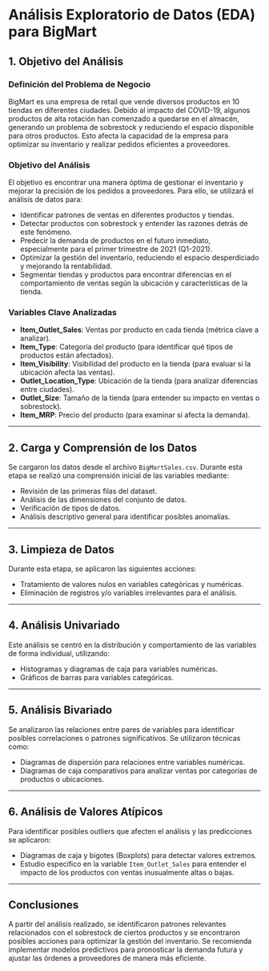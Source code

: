 # Análisis Exploratorio de Datos (EDA) para BigMart

## 1. Objetivo del Análisis

### Definición del Problema de Negocio
BigMart es una empresa de retail que vende diversos productos en 10 tiendas en diferentes ciudades. Debido al impacto del COVID-19, algunos productos de alta rotación han comenzado a quedarse en el almacén, generando un problema de sobrestock y reduciendo el espacio disponible para otros productos. Esto afecta la capacidad de la empresa para optimizar su inventario y realizar pedidos eficientes a proveedores.

### Objetivo del Análisis
El objetivo es encontrar una manera óptima de gestionar el inventario y mejorar la precisión de los pedidos a proveedores. Para ello, se utilizará el análisis de datos para:

- Identificar patrones de ventas en diferentes productos y tiendas.
- Detectar productos con sobrestock y entender las razones detrás de este fenómeno.
- Predecir la demanda de productos en el futuro inmediato, especialmente para el primer trimestre de 2021 (Q1-2021).
- Optimizar la gestión del inventario, reduciendo el espacio desperdiciado y mejorando la rentabilidad.
- Segmentar tiendas y productos para encontrar diferencias en el comportamiento de ventas según la ubicación y características de la tienda.

### Variables Clave Analizadas
- **Item_Outlet_Sales**: Ventas por producto en cada tienda (métrica clave a analizar).
- **Item_Type**: Categoría del producto (para identificar qué tipos de productos están afectados).
- **Item_Visibility**: Visibilidad del producto en la tienda (para evaluar si la ubicación afecta las ventas).
- **Outlet_Location_Type**: Ubicación de la tienda (para analizar diferencias entre ciudades).
- **Outlet_Size**: Tamaño de la tienda (para entender su impacto en ventas o sobrestock).
- **Item_MRP**: Precio del producto (para examinar si afecta la demanda).

---

## 2. Carga y Comprensión de los Datos
Se cargaron los datos desde el archivo `BigMartSales.csv`. Durante esta etapa se realizó una comprensión inicial de las variables mediante:

- Revisión de las primeras filas del dataset.
- Análisis de las dimensiones del conjunto de datos.
- Verificación de tipos de datos.
- Análisis descriptivo general para identificar posibles anomalías.

---

## 3. Limpieza de Datos
Durante esta etapa, se aplicaron las siguientes acciones:

- Tratamiento de valores nulos en variables categóricas y numéricas.
- Eliminación de registros y/o variables irrelevantes para el análisis.

---

## 4. Análisis Univariado
Este análisis se centró en la distribución y comportamiento de las variables de forma individual, utilizando:

- Histogramas y diagramas de caja para variables numéricas.
- Gráficos de barras para variables categóricas.

---

## 5. Análisis Bivariado
Se analizaron las relaciones entre pares de variables para identificar posibles correlaciones o patrones significativos. Se utilizaron técnicas como:

- Diagramas de dispersión para relaciones entre variables numéricas.
- Diagramas de caja comparativos para analizar ventas por categorías de productos o ubicaciones.

---

## 6. Análisis de Valores Atípicos
Para identificar posibles outliers que afecten el análisis y las predicciones se aplicaron:

- Diagramas de caja y bigotes (Boxplots) para detectar valores extremos.
- Estudio específico en la variable `Item_Outlet_Sales` para entender el impacto de los productos con ventas inusualmente altas o bajas.

---

## Conclusiones
A partir del análisis realizado, se identificaron patrones relevantes relacionados con el sobrestock de ciertos productos y se encontraron posibles acciones para optimizar la gestión del inventario. Se recomienda implementar modelos predictivos para pronosticar la demanda futura y ajustar las órdenes a proveedores de manera más eficiente.

